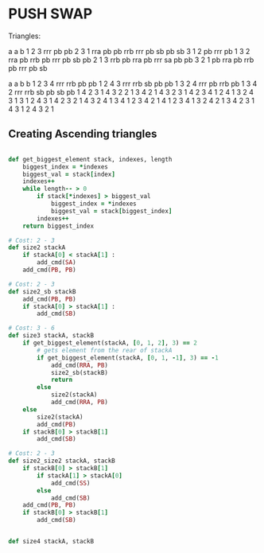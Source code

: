# PUSH SWAP

Triangles:

a a b
1 2 3 rrr pb pb
2 3 1 rra pb pb rrb   rrr pb sb pb sb
3 1 2 pb rrr pb
1 3 2 rra pb rrb pb   rrr pb sb pb
2 1 3 rrb pb rra pb   rrr sa pb pb
3 2 1 pb rra pb rrb   pb rrr pb sb

a a b b
1 2 3 4 rrr rrb pb pb
1 2 4 3 rrr rrb sb pb pb
1 3 2 4 rrr pb rrb pb
1 3 4 2 rrr rrb sb pb sb pb
1 4 2 3 
1 4 3 2 
2 1 3 4 
2 1 4 3 
2 3 1 4 
2 3 4 1 
2 4 1 3 
2 4 3 1 
3 1 2 4 
3 1 4 2 
3 2 1 4 
3 2 4 1 
3 4 1 2 
3 4 2 1 
4 1 2 3 
4 1 3 2 
4 2 1 3 
4 2 3 1 
4 3 1 2 
4 3 2 1

## Creating Ascending triangles

```ruby

def get_biggest_element stack, indexes, length
    biggest_index = *indexes
    biggest_val = stack[index]
    indexes++
    while length-- > 0
        if stack[*indexes] > biggest_val
            biggest_index = *indexes
            biggest_val = stack[biggest_index]
        indexes++
    return biggest_index

# Cost: 2 - 3
def size2 stackA
    if stackA[0] < stackA[1] :
        add_cmd(SA)
    add_cmd(PB, PB)

# Cost: 2 - 3
def size2_sb stackB
    add_cmd(PB, PB)
    if stackA[0] > stackA[1] :
        add_cmd(SB)

# Cost: 3 - 6
def size3 stackA, stackB
    if get_biggest_element(stackA, [0, 1, 2], 3) == 2
        # gets element from the rear of stackA
        if get_biggest_element(stackA, [0, 1, -1], 3) == -1
            add_cmd(RRA, PB)
            size2_sb(stackB)
            return
        else
            size2(stackA)
            add_cmd(RRA, PB)
    else
        size2(stackA)
        add_cmd(PB)
    if stackB[0] > stackB[1]
        add_cmd(SB)

# Cost: 2 - 3
def size2_size2 stackA, stackB
    if stackB[0] > stackB[1]
        if stackA[1] > stackA[0]
            add_cmd(SS)
        else
            add_cmd(SB)
    add_cmd(PB, PB)
    if stackB[0] > stackB[1]
        add_cmd(SB)


def size4 stackA, stackB

```

